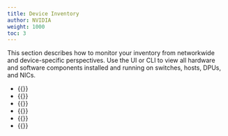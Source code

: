 ```yaml
---
title: Device Inventory
author: NVIDIA
weight: 1000
toc: 3
---
```


This section describes how to monitor your inventory from networkwide and device-specific perspectives. Use the UI or CLI to view all hardware and software components installed and running on switches, hosts, DPUs, and NICs.

- {{<link title="Networkwide Inventory">}}
- {{<link title="Switch Inventory">}}
- {{<link title="Host Inventory">}}
- {{<link title="DPU Inventory">}}
- {{<link title="NIC Inventory">}}
- {{<link title="Device Groups">}}